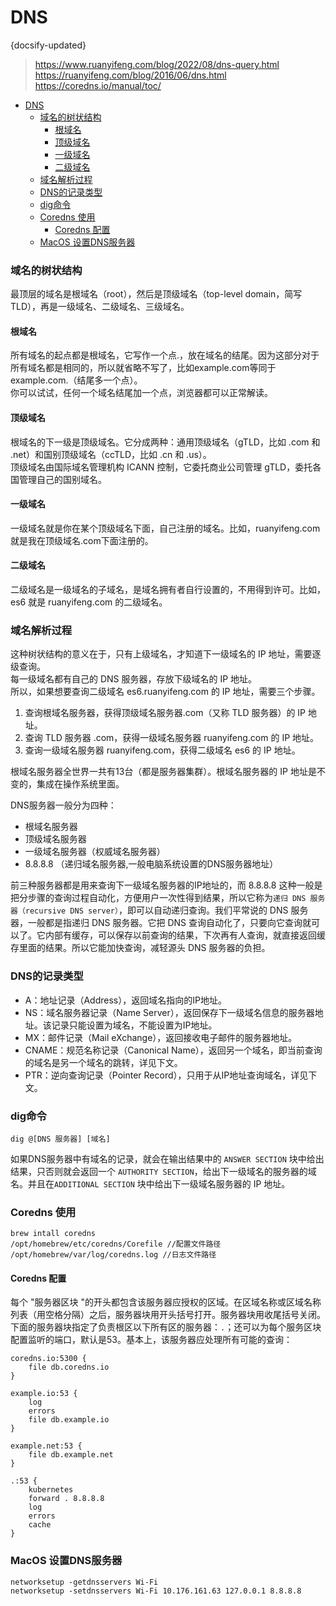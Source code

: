 #  DNS
{docsify-updated}
> https://www.ruanyifeng.com/blog/2022/08/dns-query.html  
> https://ruanyifeng.com/blog/2016/06/dns.html
> https://coredns.io/manual/toc/

- [DNS](#dns)
	- [域名的树状结构](#域名的树状结构)
		- [根域名](#根域名)
		- [顶级域名](#顶级域名)
		- [一级域名](#一级域名)
		- [二级域名](#二级域名)
	- [域名解析过程](#域名解析过程)
	- [DNS的记录类型](#dns的记录类型)
	- [dig命令](#dig命令)
	- [Coredns 使用](#coredns-使用)
		- [Coredns 配置](#coredns-配置)
	- [MacOS 设置DNS服务器](#macos-设置dns服务器)

### 域名的树状结构
最顶层的域名是根域名（root），然后是顶级域名（top-level domain，简写 TLD），再是一级域名、二级域名、三级域名。

#### 根域名
所有域名的起点都是根域名，它写作一个点.，放在域名的结尾。因为这部分对于所有域名都是相同的，所以就省略不写了，比如example.com等同于example.com.（结尾多一个点）。  
你可以试试，任何一个域名结尾加一个点，浏览器都可以正常解读。

#### 顶级域名
根域名的下一级是顶级域名。它分成两种：通用顶级域名（gTLD，比如 .com 和 .net）和国别顶级域名（ccTLD，比如 .cn 和 .us）。  
顶级域名由国际域名管理机构 ICANN 控制，它委托商业公司管理 gTLD，委托各国管理自己的国别域名。

#### 一级域名
一级域名就是你在某个顶级域名下面，自己注册的域名。比如，ruanyifeng.com就是我在顶级域名.com下面注册的。

#### 二级域名
二级域名是一级域名的子域名，是域名拥有者自行设置的，不用得到许可。比如，es6 就是 ruanyifeng.com 的二级域名。

### 域名解析过程
这种树状结构的意义在于，只有上级域名，才知道下一级域名的 IP 地址，需要逐级查询。  
每一级域名都有自己的 DNS 服务器，存放下级域名的 IP 地址。  
所以，如果想要查询二级域名 es6.ruanyifeng.com 的 IP 地址，需要三个步骤。
1. 查询根域名服务器，获得顶级域名服务器.com（又称 TLD 服务器）的 IP 地址。
2. 查询 TLD 服务器 .com，获得一级域名服务器 ruanyifeng.com 的 IP 地址。
3. 查询一级域名服务器 ruanyifeng.com，获得二级域名 es6 的 IP 地址。

根域名服务器全世界一共有13台（都是服务器集群）。根域名服务器的 IP 地址是不变的，集成在操作系统里面。

DNS服务器一般分为四种：
+ 根域名服务器
+ 顶级域名服务器
+ 一级域名服务器（权威域名服务器）
+ 8.8.8.8 （递归域名服务器,一般电脑系统设置的DNS服务器地址）

前三种服务器都是用来查询下一级域名服务器的IP地址的，而 8.8.8.8 这种一般是把分步骤的查询过程自动化，方便用户一次性得到结果，所以它称为`递归 DNS 服务器（recursive DNS server）`，即可以自动递归查询。我们平常说的 DNS 服务器，一般都是指递归 DNS 服务器。它把 DNS 查询自动化了，只要向它查询就可以了。它内部有缓存，可以保存以前查询的结果，下次再有人查询，就直接返回缓存里面的结果。所以它能加快查询，减轻源头 DNS 服务器的负担。

### DNS的记录类型
+ A：地址记录（Address），返回域名指向的IP地址。
+ NS：域名服务器记录（Name Server），返回保存下一级域名信息的服务器地址。该记录只能设置为域名，不能设置为IP地址。
+ MX：邮件记录（Mail eXchange），返回接收电子邮件的服务器地址。
+ CNAME：规范名称记录（Canonical Name），返回另一个域名，即当前查询的域名是另一个域名的跳转，详见下文。
+ PTR：逆向查询记录（Pointer Record），只用于从IP地址查询域名，详见下文。

### dig命令
`dig @[DNS 服务器] [域名]`

如果DNS服务器中有域名的记录，就会在输出结果中的 `ANSWER SECTION` 块中给出结果，只否则就会返回一个 `AUTHORITY SECTION`，给出下一级域名的服务器的域名。并且在`ADDITIONAL SECTION` 块中给出下一级域名服务器的 IP 地址。

### Coredns 使用
```
brew intall coredns
/opt/homebrew/etc/coredns/Corefile //配置文件路径
/opt/homebrew/var/log/coredns.log //日志文件路径
```

#### Coredns 配置
每个 "服务器区块 "的开头都包含该服务器应授权的区域。在区域名称或区域名称列表（用空格分隔）之后，服务器块用开头括号打开。服务器块用收尾括号关闭。下面的服务器块指定了负责根区以下所有区的服务器：`.`；还可以为每个服务区块配置监听的端口，默认是53。基本上，该服务器应处理所有可能的查询：
```
coredns.io:5300 {
    file db.coredns.io
}

example.io:53 {
    log
    errors
    file db.example.io
}

example.net:53 {
    file db.example.net
}

.:53 {
    kubernetes
    forward . 8.8.8.8
    log
    errors
    cache
}
```

### MacOS 设置DNS服务器
```
networksetup -getdnsservers Wi-Fi
networksetup -setdnsservers Wi-Fi 10.176.161.63 127.0.0.1 8.8.8.8
```


